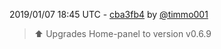 2019/01/07 18:45 UTC - [cba3fb4](https://github.com/hassio-addons/addon-home-panel/commit/cba3fb4cdf2fba4d221c1a7f84fd69646d94ac29) by [@timmo001](https://github.com/timmo001)
> :arrow_up: Upgrades Home-panel to version v0.6.9 


